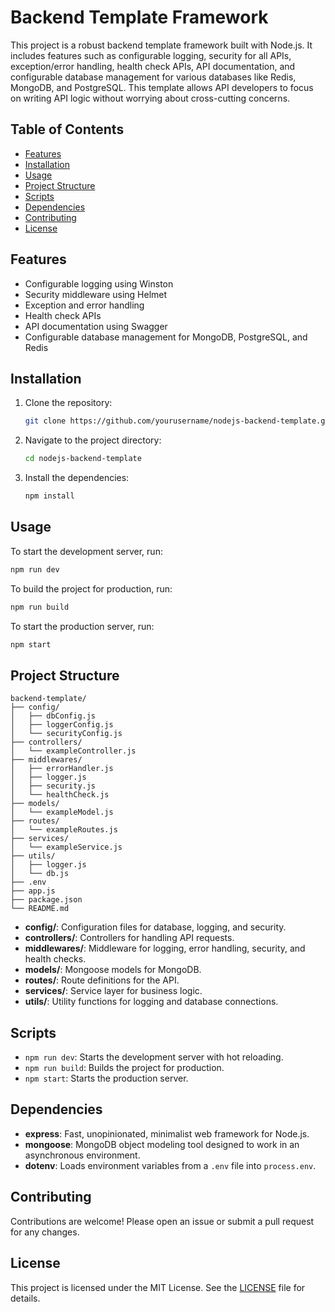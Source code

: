 # Backend Template Framework

This project is a robust backend template framework built with Node.js. It includes features such as configurable logging, security for all APIs, exception/error handling, health check APIs, API documentation, and configurable database management for various databases like Redis, MongoDB, and PostgreSQL. This template allows API developers to focus on writing API logic without worrying about cross-cutting concerns.

## Table of Contents

- [Features](#Features)
- [Installation](#installation)
- [Usage](#usage)
- [Project Structure](#project-structure)
- [Scripts](#scripts)
- [Dependencies](#dependencies)
- [Contributing](#contributing)
- [License](#license)


## Features

- Configurable logging using Winston
- Security middleware using Helmet
- Exception and error handling
- Health check APIs
- API documentation using Swagger
- Configurable database management for MongoDB, PostgreSQL, and Redis

## Installation

1. Clone the repository:
    ```sh
    git clone https://github.com/yourusername/nodejs-backend-template.git
    ```
2. Navigate to the project directory:
    ```sh
    cd nodejs-backend-template
    ```
3. Install the dependencies:
    ```sh
    npm install
    ```

## Usage

To start the development server, run:
```sh
npm run dev
```

To build the project for production, run:
```sh
npm run build
```

To start the production server, run:
```sh
npm start
```

## Project Structure

```
backend-template/
├── config/
│   ├── dbConfig.js
│   ├── loggerConfig.js
│   └── securityConfig.js
├── controllers/
│   └── exampleController.js
├── middlewares/
│   ├── errorHandler.js
│   ├── logger.js
│   ├── security.js
│   └── healthCheck.js
├── models/
│   └── exampleModel.js
├── routes/
│   └── exampleRoutes.js
├── services/
│   └── exampleService.js
├── utils/
│   ├── logger.js
│   └── db.js
├── .env
├── app.js
├── package.json
└── README.md
```
- **config/**: Configuration files for database, logging, and security.
- **controllers/**: Controllers for handling API requests.
- **middlewares/**: Middleware for logging, error handling, security, and health checks.
- **models/**: Mongoose models for MongoDB.
- **routes/**: Route definitions for the API.
- **services/**: Service layer for business logic.
- **utils/**: Utility functions for logging and database connections.


## Scripts

- `npm run dev`: Starts the development server with hot reloading.
- `npm run build`: Builds the project for production.
- `npm start`: Starts the production server.

## Dependencies

- **express**: Fast, unopinionated, minimalist web framework for Node.js.
- **mongoose**: MongoDB object modeling tool designed to work in an asynchronous environment.
- **dotenv**: Loads environment variables from a `.env` file into `process.env`.

## Contributing

Contributions are welcome! Please open an issue or submit a pull request for any changes.

## License

This project is licensed under the MIT License. See the [LICENSE](LICENSE) file for details.